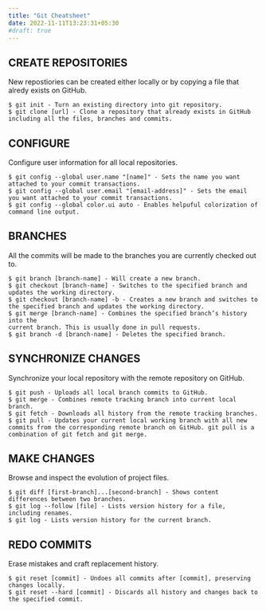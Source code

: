 ```yaml
---
title: "Git Cheatsheet"
date: 2022-11-11T13:23:31+05:30
#draft: true
---
```


## CREATE REPOSITORIES

New repostiories can be created either locally or by copying a file that alredy exists on GitHub. 
```shell 
$ git init - Turn an existing directory into git repository.  
$ git clone [url] - Clone a repository that already exists in GitHub including all the files, branches and commits.
```

## CONFIGURE  
Configure user information for all local repositories.  
```shell
$ git config --global user.name "[name]" - Sets the name you want attached to your commit transactions.  
$ git config --global user.email "[email-address]" - Sets the email you want attached to your commit transactions.  
$ git config --global color.ui auto - Enables helpuful colorization of command line output.  
```
## BRANCHES
All the commits will be made to the branches you are currently checked out to.
```shell  
$ git branch [branch-name] - Will create a new branch.  
$ git checkout [branch-name] - Switches to the specified branch and updates the working directory.  
$ git checkout [branch-name] -b - Creates a new branch and switches to the specified branch and updates the working directory.  
$ git merge [branch-name] - Combines the specified branch’s history into the
current branch. This is usually done in pull requests.  
$ git branch -d [branch-name] - Deletes the specified branch.
```

## SYNCHRONIZE CHANGES  
Synchronize your local repository with the remote repository on GitHub.
```shell  
$ git push - Uploads all local branch commits to GitHub.  
$ git merge - Combines remote tracking branch into current local branch.  
$ git fetch - Downloads all history from the remote tracking branches.  
$ git pull - Updates your current local working branch with all new commits from the corresponding remote branch on GitHub. git pull is a combination of git fetch and git merge.
```  
## MAKE CHANGES
Browse and inspect the evolution of project files.
```shell  
$ git diff [first-branch]...[second-branch] - Shows content differences between two branches.  
$ git log --follow [file] - Lists version history for a file, including renames.  
$ git log - Lists version history for the current branch.
```  
## REDO COMMITS  
Erase mistakes and craft replacement history.
```shell  
$ git reset [commit] - Undoes all commits after [commit], preserving changes locally.  
$ git reset --hard [commit] - Discards all history and changes back to the specified commit.  
```